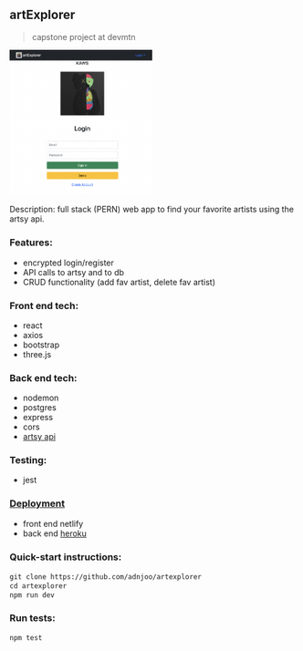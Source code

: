 ## artExplorer

> capstone project at devmtn

[<img src='scrn2.png' width='250'>](https://artexplorer-1.netlify.app/)


Description: full stack (PERN) web app to find your favorite artists using the artsy api.

### Features:

- encrypted login/register
- API calls to artsy and to db
- CRUD functionality (add fav artist, delete fav artist)

### Front end tech:

- react
- axios
- bootstrap
- three.js

### Back end tech:

- nodemon
- postgres
- express
- cors
- [artsy api](https://developers.artsy.net/)

### Testing:

- jest

### [Deployment](https://artexplorer-1.netlify.app/)

- front end netlify
- back end [heroku](https://protected-reaches-25441.herokuapp.com/)

### Quick-start instructions:

```
git clone https://github.com/adnjoo/artexplorer
cd artexplorer
npm run dev
```

### Run tests:

```
npm test
```
